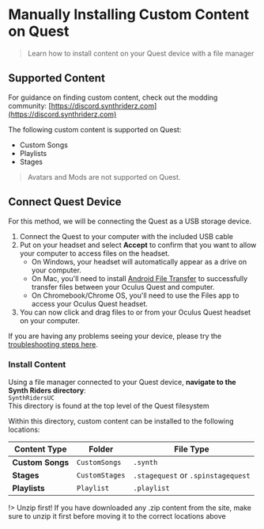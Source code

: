 # Manually Installing Custom Content on Quest

> Learn how to install content on your Quest device with a file manager

## Supported Content

For guidance on finding custom content, check out the modding community: [https://discord.synthriderz.com](https://discord.synthriderz.com)

The following custom content is supported on Quest:

- Custom Songs
- Playlists
- Stages

> Avatars and Mods are not supported on Quest.

## Connect Quest Device

For this method, we will be connecting the Quest as a USB storage device.

1. Connect the Quest to your computer with the included USB cable
2. Put on your headset and select **Accept** to confirm that you want to allow your computer to access files on the headset.
    - On Windows, your headset will automatically appear as a drive on your computer.
    - On Mac, you'll need to install [Android File Transfer](https://www.android.com/filetransfer/) to successfully transfer files between your Oculus Quest and computer.
    - On Chromebook/Chrome OS, you'll need to use the Files app to access your Oculus Quest headset.
3. You can now click and drag files to or from your Oculus Quest headset on your computer.

If you are having any problems seeing your device, please try the [troubleshooting steps here](https://support.oculus.com/articles/headsets-and-accessories/using-your-headset/transfer-files-from-computer-to-headset/).

### Install Content

Using a file manager connected to your Quest device, **navigate to the Synth Riders directory**:  
`SynthRidersUC`  
This directory is found at the top level of the Quest filesystem

Within this directory, custom content can be installed to the following locations:

| Content Type     | Folder         | File Type                          |
|------------------|----------------|------------------------------------|
| **Custom Songs** | `CustomSongs`  | `.synth`                           |
| **Stages**       | `CustomStages` | `.stagequest` or `.spinstagequest` |
| **Playlists**    | `Playlist`     | `.playlist`                        |

!> Unzip first!
If you have downloaded any .zip content from the site, make sure to unzip it first before moving it to the correct locations above
